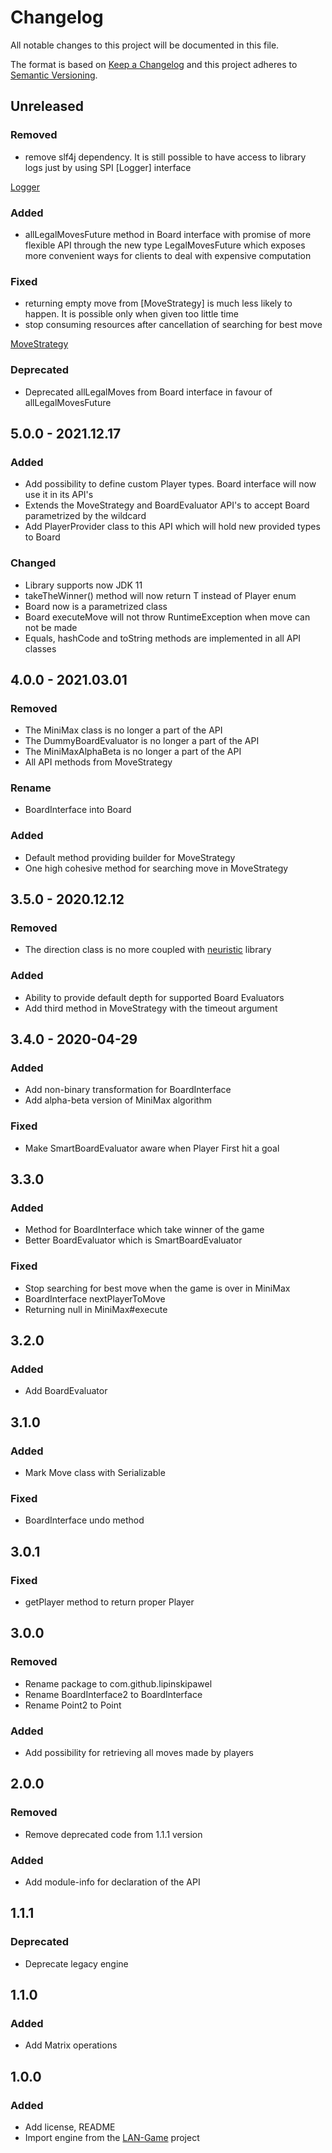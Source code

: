 # Changelog

All notable changes to this project will be documented in this file.

The format is based on [Keep a Changelog](http://keepachangelog.com/en/1.0.0/)
and this project adheres to [Semantic Versioning](http://semver.org/spec/v2.0.0.html).

## Unreleased

### Removed

- remove slf4j dependency. It is still possible to have access to library logs just by using SPI [Logger] interface

[Logger](src/main/java/com/github/lipinskipawel/board/spi/Logger.java)

### Added

- allLegalMovesFuture method in Board interface with promise of more flexible API through the new type LegalMovesFuture
  which exposes more convenient ways for clients to deal with expensive computation

### Fixed

- returning empty move from [MoveStrategy] is much less likely to happen. It is possible only when given too little time
- stop consuming resources after cancellation of searching for best move

[MoveStrategy](src/main/java/com/github/lipinskipawel/board/ai/MoveStrategy.java)

### Deprecated

- Deprecated allLegalMoves from Board interface in favour of allLegalMovesFuture

## 5.0.0 - 2021.12.17

### Added

- Add possibility to define custom Player types. Board interface will now use it in its API's
- Extends the MoveStrategy and BoardEvaluator API's to accept Board parametrized by the wildcard
- Add PlayerProvider<T> class to this API which will hold new provided types to Board<T>

### Changed

- Library supports now JDK 11
- takeTheWinner() method will now return T instead of Player enum
- Board now is a parametrized class
- Board executeMove will not throw RuntimeException when move can not be made
- Equals, hashCode and toString methods are implemented in all API classes

## 4.0.0 - 2021.03.01

### Removed

- The MiniMax class is no longer a part of the API
- The DummyBoardEvaluator is no longer a part of the API
- The MiniMaxAlphaBeta is no longer a part of the API
- All API methods from MoveStrategy

### Rename

- BoardInterface into Board

### Added

- Default method providing builder for MoveStrategy
- One high cohesive method for searching move in MoveStrategy

## 3.5.0 - 2020.12.12

### Removed

- The direction class is no more coupled with [neuristic] library

[neuristic]: https://github.com/lipinskipawel/neuristic

### Added

- Ability to provide default depth for supported Board Evaluators
- Add third method in MoveStrategy with the timeout argument

## 3.4.0 - 2020-04-29

### Added

- Add non-binary transformation for BoardInterface
- Add alpha-beta version of MiniMax algorithm

### Fixed

- Make SmartBoardEvaluator aware when Player First hit a goal

## 3.3.0

### Added

- Method for BoardInterface which take winner of the game
- Better BoardEvaluator which is SmartBoardEvaluator

### Fixed

- Stop searching for best move when the game is over in MiniMax
- BoardInterface nextPlayerToMove
- Returning null in MiniMax#execute

## 3.2.0

### Added

- Add BoardEvaluator

## 3.1.0

### Added

- Mark Move class with Serializable

### Fixed

- BoardInterface undo method

## 3.0.1

### Fixed

- getPlayer method to return proper Player

## 3.0.0

### Removed

- Rename package to com.github.lipinskipawel
- Rename BoardInterface2 to BoardInterface
- Rename Point2 to Point

### Added

- Add possibility for retrieving all moves made by players

## 2.0.0

### Removed

- Remove deprecated code from 1.1.1 version

### Added

- Add module-info for declaration of the API

## 1.1.1

### Deprecated

- Deprecate legacy engine

## 1.1.0

### Added

- Add Matrix operations

## 1.0.0

### Added

- Add license, README
- Import engine from the [LAN-Game] project

[lan-game]: https://github.com/lipinskipawel/LAN-game
